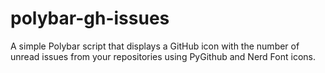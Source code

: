 # polybar-gh-issues
A simple Polybar script that displays a GitHub icon with the number of unread issues from your repositories using PyGithub and Nerd Font icons.
